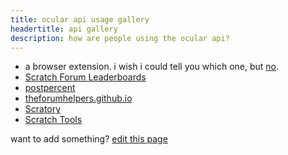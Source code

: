 ```yaml
---
title: ocular api usage gallery
headertitle: api gallery
description: how are people using the ocular api?
---
```


- a browser extension. i wish i could tell you which one, but [no](/topic/284272).
- [Scratch Forum Leaderboards](https://shefwerld.rirurin.com/post/)
- [postpercent](https://postpercent.rirurin.com/)
- [theforumhelpers.github.io](https://theforumhelpers.github.io/)
- [Scratory](https://scratory.vercel.app/)
- [Scratch Tools](https://scratchtools.edu.eu.org/)

want to add something? [edit this page](https://github.com/jeffalo/ocular/blob/main/content/docs/gallery.md)